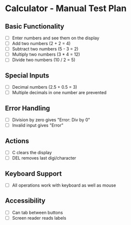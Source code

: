 # Calculator - Manual Test Plan

## Basic Functionality
- [ ] Enter numbers and see them on the display
- [ ] Add two numbers (2 + 2 = 4)
- [ ] Subtract two numbers (5 - 3 = 2)
- [ ] Multiply two numbers (3 * 4 = 12)
- [ ] Divide two numbers (10 / 2 = 5)

## Special Inputs
- [ ] Decimal numbers (2.5 + 0.5 = 3)
- [ ] Multiple decimals in one number are prevented

## Error Handling
- [ ] Division by zero gives "Error: Div by 0"
- [ ] Invalid input gives "Error"

## Actions
- [ ] C clears the display
- [ ] DEL removes last digi/character

## Keyboard Support
- [ ] All operations work with keyboard as well as mouse

## Accessibility
- [ ] Can tab between buttons
- [ ] Screen reader reads labels